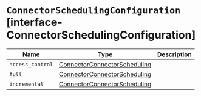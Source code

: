 # `ConnectorSchedulingConfiguration` [interface-ConnectorSchedulingConfiguration]

| Name | Type | Description |
| - | - | - |
| `access_control` | [ConnectorConnectorScheduling](./ConnectorConnectorScheduling.md) | &nbsp; |
| `full` | [ConnectorConnectorScheduling](./ConnectorConnectorScheduling.md) | &nbsp; |
| `incremental` | [ConnectorConnectorScheduling](./ConnectorConnectorScheduling.md) | &nbsp; |
